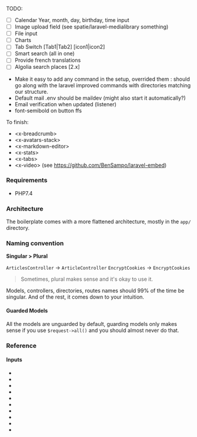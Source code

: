 TODO:

* [ ] Calendar Year, month, day, birthday, time input
* [ ] Image upload field (see spatie/laravel-medialibrary something)
* [ ] File input
* [ ] Charts
* [ ] Tab Switch [Tab1|Tab2] [icon1|icon2]
* [ ] Smart search (all in one)
* [ ] Provide french translations 
 * [ ] Algolia search places [2.x]
 * Make it easy to add any command in the setup, overrided them : should go along with the laravel improved commands with directories matching our structure.
 * Default mail .env should be maildev (might also start it automatically?)
 * Email verification when updated (listener)
 * font-semibold on button ffs
 
To finish:

* \<x-breadcrumb>
* \<x-avatars-stack>
* \<x-markdown-editor>
* \<x-stats>
* \<x-tabs>
* \<x-video> (see https://github.com/BenSampo/laravel-embed)
### Requirements

* PHP7.4

### Architecture

The boilerplate comes with a more flattened architecture, mostly in the `app/` directory.

### Naming convention

**Singular > Plural**

`ArticlesController` -> `ArticleController`
`EncryptCookies` -> `EncryptCookies`
> Sometimes, plural makes sense and it's okay to use it.

Models, controllers, directories, routes names should 99% of the time be singular.
And of the rest, it comes down to your intuition.

#### Guarded Models

All the models are unguarded by default, guarding models only makes sense if you use `$request->all()` and you should almost never do that.

### Reference

#### Inputs

* <x-checkbox />
* <x-input />
* <x-markdown-editor />
* <x-password />
* <x-quantity />
* <x-rating />
* <x-select />
* <x-toggle />
* <x-toggleable-icon />
* <x-value />
